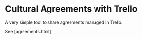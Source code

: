 # Cultural Agreements with Trello
 
 A very simple tool to share agreements managed in Trello. 
 
 See [agreements.html]
 
 